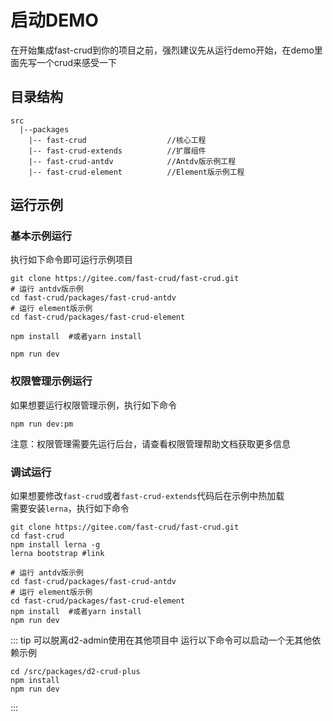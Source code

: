 # 启动DEMO
在开始集成fast-crud到你的项目之前，强烈建议先从运行demo开始，在demo里面先写一个crud来感受一下

## 目录结构
```
src
  |--packages    
    |-- fast-crud                  //核心工程
    |-- fast-crud-extends          //扩展组件
    |-- fast-crud-antdv            //Antdv版示例工程
    |-- fast-crud-element          //Element版示例工程

```

## 运行示例

### 基本示例运行
执行如下命令即可运行示例项目
```shell script
git clone https://gitee.com/fast-crud/fast-crud.git
# 运行 antdv版示例
cd fast-crud/packages/fast-crud-antdv  
# 运行 element版示例
cd fast-crud/packages/fast-crud-element  

npm install  #或者yarn install

npm run dev
```



### 权限管理示例运行
如果想要运行权限管理示例，执行如下命令
```shell script
npm run dev:pm
```
注意：权限管理需要先运行后台，请查看权限管理帮助文档获取更多信息


### 调试运行
如果想要修改`fast-crud`或者`fast-crud-extends`代码后在示例中热加载  
需要安装`lerna`，执行如下命令
```shell script
git clone https://gitee.com/fast-crud/fast-crud.git
cd fast-crud
npm install lerna -g
lerna bootstrap #link

# 运行 antdv版示例
cd fast-crud/packages/fast-crud-antdv  
# 运行 element版示例
cd fast-crud/packages/fast-crud-element  
npm install  #或者yarn install
npm run dev
```

::: tip
可以脱离d2-admin使用在其他项目中
运行以下命令可以启动一个无其他依赖示例
```
cd /src/packages/d2-crud-plus
npm install
npm run dev
```
:::
